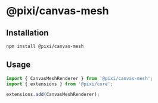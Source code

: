 # @pixi/canvas-mesh

## Installation

```bash
npm install @pixi/canvas-mesh
```

## Usage

```js
import { CanvasMeshRenderer } from '@pixi/canvas-mesh';
import { extensions } from '@pixi/core';

extensions.add(CanvasMeshRenderer);
```